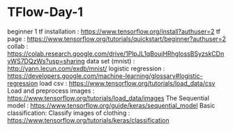 # TFlow-Day-1
beginner 1
tf installation : https://www.tensorflow.org/install?authuser=2
tf page : https://www.tensorflow.org/tutorials/quickstart/beginner?authuser=2
collab : https://colab.research.google.com/drive/1PlpJL1qBoujHRhglossBSyzskCDnvWS7DQzWs?usp=sharing
data set (mnist) : http://yann.lecun.com/exdb/mnist/
logistic regression : https://developers.google.com/machine-learning/glossary#logistic-regression
load csv : https://www.tensorflow.org/tutorials/load_data/csv
Load and preprocess images : https://www.tensorflow.org/tutorials/load_data/images
The Sequential model : https://www.tensorflow.org/guide/keras/sequential_model
Basic classification: Classify images of clothing : https://www.tensorflow.org/tutorials/keras/classification
